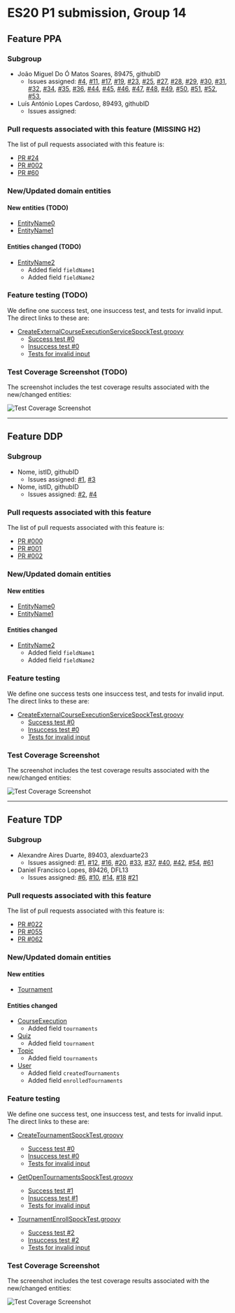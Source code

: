 # ES20 P1 submission, Group 14

## Feature PPA

### Subgroup
 - João Miguel Do Ó Matos Soares, 89475, githubID
   + Issues assigned: [#4](https://github.com/tecnico-softeng/es20al_14-project/issues/4), [#11](https://github.com/tecnico-softeng/es20al_14-project/issues/11), [#17](https://github.com/tecnico-softeng/es20al_14-project/issues/17), [#19](https://github.com/tecnico-softeng/es20al_14-project/issues/19), [#23](https://github.com/tecnico-softeng/es20al_14-project/issues/23), [#25](https://github.com/tecnico-softeng/es20al_14-project/issues/25), [#27](https://github.com/tecnico-softeng/es20al_14-project/issues/27), [#28](https://github.com/tecnico-softeng/es20al_14-project/issues/28), [#29](https://github.com/tecnico-softeng/es20al_14-project/issues/29), [#30](https://github.com/tecnico-softeng/es20al_14-project/issues/30), [#31](https://github.com/tecnico-softeng/es20al_14-project/issues/31), [#32](https://github.com/tecnico-softeng/es20al_14-project/issues/32), [#34](https://github.com/tecnico-softeng/es20al_14-project/issues/34), [#35](https://github.com/tecnico-softeng/es20al_14-project/issues/35), [#36](https://github.com/tecnico-softeng/es20al_14-project/issues/36), [#44](https://github.com/tecnico-softeng/es20al_14-project/issues/44), [#45](https://github.com/tecnico-softeng/es20al_14-project/issues/45), [#46](https://github.com/tecnico-softeng/es20al_14-project/issues/46), [#47](https://github.com/tecnico-softeng/es20al_14-project/issues/47), [#48](https://github.com/tecnico-softeng/es20al_14-project/issues/48), [#49](https://github.com/tecnico-softeng/es20al_14-project/issues/49), [#50](https://github.com/tecnico-softeng/es20al_14-project/issues/50), [#51](https://github.com/tecnico-softeng/es20al_14-project/issues/51), [#52](https://github.com/tecnico-softeng/es20al_14-project/issues/52), [#53](https://github.com/tecnico-softeng/es20al_14-project/issues/53), 
 - Luís António Lopes Cardoso, 89493, githubID
   + Issues assigned:
 
### Pull requests associated with this feature (MISSING H2)

The list of pull requests associated with this feature is:

 - [PR #24](https://github.com/tecnico-softeng/es20al_14-project/pull/24)
 - [PR #002](https://github.com)
 - [PR #60](https://github.com/tecnico-softeng/es20al_14-project/pull/60)


### New/Updated domain entities

#### New entities (TODO)
 - [EntityName0](https://github.com)
 - [EntityName1](https://github.com)

#### Entities changed (TODO)
 - [EntityName2](https://github.com)
   + Added field `fieldName1`
   + Added field `fieldName2`
 
### Feature testing (TODO)

We define one success test, one insuccess test, and tests for invalid input. The direct links to these are:

 - [CreateExternalCourseExecutionServiceSpockTest.groovy](https://github.com/socialsoftware/quizzes-tutor/blob/31ba9bd5f5ddcbab61f1c4b2daca7331ad099f98/backend/src/test/groovy/pt/ulisboa/tecnico/socialsoftware/tutor/administration/service/CreateExternalCourseExecutionServiceSpockTest.groovy)
    + [Success test #0](https://github.com/socialsoftware/quizzes-tutor/blob/31ba9bd5f5ddcbab61f1c4b2daca7331ad099f98/backend/src/test/groovy/pt/ulisboa/tecnico/socialsoftware/tutor/administration/service/CreateExternalCourseExecutionServiceSpockTest.groovy#L39)
    + [Insuccess test #0](https://github.com/socialsoftware/quizzes-tutor/blob/31ba9bd5f5ddcbab61f1c4b2daca7331ad099f98/backend/src/test/groovy/pt/ulisboa/tecnico/socialsoftware/tutor/administration/service/CreateExternalCourseExecutionServiceSpockTest.groovy#L104)
    + [Tests for invalid input](https://github.com/socialsoftware/quizzes-tutor/blob/31ba9bd5f5ddcbab61f1c4b2daca7331ad099f98/backend/src/test/groovy/pt/ulisboa/tecnico/socialsoftware/tutor/administration/service/CreateExternalCourseExecutionServiceSpockTest.groovy#L145)


### Test Coverage Screenshot (TODO)

The screenshot includes the test coverage results associated with the new/changed entities:

![Test Coverage Screenshot](https://web.tecnico.ulisboa.pt/~joaofernandoferreira/1920/ES/coverage_ex1.png)

---

## Feature DDP

### Subgroup
 - Nome, istID, githubID
   + Issues assigned: [#1](https://github.com), [#3](https://github.com)
 - Nome, istID, githubID
   + Issues assigned: [#2](https://github.com), [#4](https://github.com)
 
### Pull requests associated with this feature

The list of pull requests associated with this feature is:

 - [PR #000](https://github.com)
 - [PR #001](https://github.com)
 - [PR #002](https://github.com)


### New/Updated domain entities

#### New entities
 - [EntityName0](https://github.com)
 - [EntityName1](https://github.com)

#### Entities changed
 - [EntityName2](https://github.com)
   + Added field `fieldName1`
   + Added field `fieldName2`
 
### Feature testing

We define one success tests one insuccess test, and tests for invalid input. The direct links to these are:

 - [CreateExternalCourseExecutionServiceSpockTest.groovy](https://github.com/socialsoftware/quizzes-tutor/blob/31ba9bd5f5ddcbab61f1c4b2daca7331ad099f98/backend/src/test/groovy/pt/ulisboa/tecnico/socialsoftware/tutor/administration/service/CreateExternalCourseExecutionServiceSpockTest.groovy)
    + [Success test #0](https://github.com/socialsoftware/quizzes-tutor/blob/31ba9bd5f5ddcbab61f1c4b2daca7331ad099f98/backend/src/test/groovy/pt/ulisboa/tecnico/socialsoftware/tutor/administration/service/CreateExternalCourseExecutionServiceSpockTest.groovy#L39)
    + [Insuccess test #0](https://github.com/socialsoftware/quizzes-tutor/blob/31ba9bd5f5ddcbab61f1c4b2daca7331ad099f98/backend/src/test/groovy/pt/ulisboa/tecnico/socialsoftware/tutor/administration/service/CreateExternalCourseExecutionServiceSpockTest.groovy#L104)
    + [Tests for invalid input](https://github.com/socialsoftware/quizzes-tutor/blob/31ba9bd5f5ddcbab61f1c4b2daca7331ad099f98/backend/src/test/groovy/pt/ulisboa/tecnico/socialsoftware/tutor/administration/service/CreateExternalCourseExecutionServiceSpockTest.groovy#L145)


### Test Coverage Screenshot

The screenshot includes the test coverage results associated with the new/changed entities:

![Test Coverage Screenshot](https://web.tecnico.ulisboa.pt/~joaofernandoferreira/1920/ES/coverage_ex1.png)


---


## Feature TDP

### Subgroup
 - Alexandre Aires Duarte, 89403, alexduarte23
   + Issues assigned: [#1](https://github.com/tecnico-softeng/es20al_14-project/issues/1), [#12](https://github.com/tecnico-softeng/es20al_14-project/issues/12), [#16](https://github.com/tecnico-softeng/es20al_14-project/issues/16), [#20](https://github.com/tecnico-softeng/es20al_14-project/issues/20), [#33](https://github.com/tecnico-softeng/es20al_14-project/issues/33), [#37](https://github.com/tecnico-softeng/es20al_14-project/issues/37), [#40](https://github.com/tecnico-softeng/es20al_14-project/issues/40), [#42](https://github.com/tecnico-softeng/es20al_14-project/issues/42), [#54](https://github.com/tecnico-softeng/es20al_14-project/issues/54), [#61](https://github.com/tecnico-softeng/es20al_14-project/issues/61)
 - Daniel Francisco Lopes, 89426, DFL13
   + Issues assigned: [#6](https://github.com/tecnico-softeng/es20al_14-project/issues/6), [#10](https://github.com/tecnico-softeng/es20al_14-project/issues/10), [#14](https://github.com/tecnico-softeng/es20al_14-project/issues/14), [#18](https://github.com/tecnico-softeng/es20al_14-project/issues/18) [#21](https://github.com/tecnico-softeng/es20al_14-project/issues/21)
 
### Pull requests associated with this feature

The list of pull requests associated with this feature is:

 - [PR #022](https://github.com/tecnico-softeng/es20al_14-project/pull/22)
 - [PR #055](https://github.com/tecnico-softeng/es20al_14-project/pull/55)
 - [PR #062](https://github.com/tecnico-softeng/es20al_14-project/pull/62)


### New/Updated domain entities

#### New entities
 - [Tournament](https://github.com/tecnico-softeng/es20al_14-project/blob/tdp/backend/src/main/java/pt/ulisboa/tecnico/socialsoftware/tutor/tournament/Tournament.java)

#### Entities changed
 - [CourseExecution](https://github.com/tecnico-softeng/es20al_14-project/blob/tdp/backend/src/main/java/pt/ulisboa/tecnico/socialsoftware/tutor/course/CourseExecution.java)
    + Added field `tournaments`
 - [Quiz](https://github.com/tecnico-softeng/es20al_14-project/blob/tdp/backend/src/main/java/pt/ulisboa/tecnico/socialsoftware/tutor/quiz/domain/Quiz.java)
    + Added field `tournament`
 - [Topic](https://github.com/tecnico-softeng/es20al_14-project/blob/tdp/backend/src/main/java/pt/ulisboa/tecnico/socialsoftware/tutor/question/domain/Topic.java)
    + Added field `tournaments`
 - [User](https://github.com/tecnico-softeng/es20al_14-project/blob/tdp/backend/src/main/java/pt/ulisboa/tecnico/socialsoftware/tutor/user/User.java)
   + Added field `createdTournaments`
   + Added field `enrolledTournaments`
 
### Feature testing

We define one success test, one insuccess test, and tests for invalid input. The direct links to these are:

 - [CreateTournamentSpockTest.groovy](https://github.com/tecnico-softeng/es20al_14-project/blob/655a47c5ac119368d5978e6142657e2271d01ae1/backend/src/test/groovy/pt/ulisboa/tecnico/socialsoftware/tutor/tournament/service/CreateTournamentSpockTest.groovy)
    + [Success test #0](https://github.com/tecnico-softeng/es20al_14-project/blob/655a47c5ac119368d5978e6142657e2271d01ae1/backend/src/test/groovy/pt/ulisboa/tecnico/socialsoftware/tutor/tournament/service/CreateTournamentSpockTest.groovy#L91)
    + [Insuccess test #0](https://github.com/tecnico-softeng/es20al_14-project/blob/655a47c5ac119368d5978e6142657e2271d01ae1/backend/src/test/groovy/pt/ulisboa/tecnico/socialsoftware/tutor/tournament/service/CreateTournamentSpockTest.groovy#L146)
    + [Tests for invalid input](https://github.com/tecnico-softeng/es20al_14-project/blob/655a47c5ac119368d5978e6142657e2271d01ae1/backend/src/test/groovy/pt/ulisboa/tecnico/socialsoftware/tutor/tournament/service/CreateTournamentSpockTest.groovy#L192)
    
 - [GetOpenTournamentsSpockTest.groovy](https://github.com/tecnico-softeng/es20al_14-project/blob/655a47c5ac119368d5978e6142657e2271d01ae1/backend/src/test/groovy/pt/ulisboa/tecnico/socialsoftware/tutor/tournament/service/GetOpenTournamentsSpockTest.groovy)
    + [Success test #1](https://github.com/tecnico-softeng/es20al_14-project/blob/655a47c5ac119368d5978e6142657e2271d01ae1/backend/src/test/groovy/pt/ulisboa/tecnico/socialsoftware/tutor/tournament/service/GetOpenTournamentsSpockTest.groovy#L119)
    + [Insuccess test #1](https://github.com/tecnico-softeng/es20al_14-project/blob/655a47c5ac119368d5978e6142657e2271d01ae1/backend/src/test/groovy/pt/ulisboa/tecnico/socialsoftware/tutor/tournament/service/GetOpenTournamentsSpockTest.groovy#L149)
    + [Tests for invalid input]()
    
 - [TournamentEnrollSpockTest.groovy](https://github.com/tecnico-softeng/es20al_14-project/blob/tdp/backend/src/test/groovy/pt/ulisboa/tecnico/socialsoftware/tutor/tournament/service/TournamentEnrollSpockTest.groovy)
    + [Success test #2](https://github.com/socialsoftware/quizzes-tutor/blob/31ba9bd5f5ddcbab61f1c4b2daca7331ad099f98/backend/src/test/groovy/pt/ulisboa/tecnico/socialsoftware/tutor/administration/service/CreateExternalCourseExecutionServiceSpockTest.groovy#L39)
    + [Insuccess test #2](https://github.com/socialsoftware/quizzes-tutor/blob/31ba9bd5f5ddcbab61f1c4b2daca7331ad099f98/backend/src/test/groovy/pt/ulisboa/tecnico/socialsoftware/tutor/administration/service/CreateExternalCourseExecutionServiceSpockTest.groovy#L104)
    + [Tests for invalid input](https://github.com/socialsoftware/quizzes-tutor/blob/31ba9bd5f5ddcbab61f1c4b2daca7331ad099f98/backend/src/test/groovy/pt/ulisboa/tecnico/socialsoftware/tutor/administration/service/CreateExternalCourseExecutionServiceSpockTest.groovy#L145)
 
### Test Coverage Screenshot

The screenshot includes the test coverage results associated with the new/changed entities:

![Test Coverage Screenshot](https://web.tecnico.ulisboa.pt/~joaofernandoferreira/1920/ES/coverage_ex1.png)
